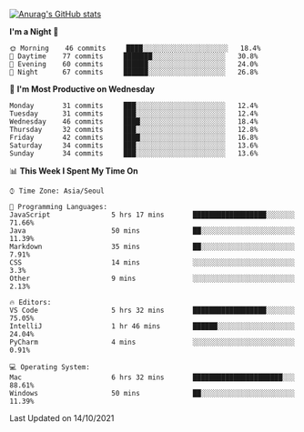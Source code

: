 
<!--
**BHyeonKim/BHyeonKim** is a ✨ _special_ ✨ repository because its `README.md` (this file) appears on your GitHub profile.

Here are some ideas to get you started:

- 🔭 I’m currently working on ...
- 🌱 I’m currently learning ...
- 👯 I’m looking to collaborate on ...
- 🤔 I’m looking for help with ...
- 💬 Ask me about ...
- 📫 How to reach me: ...
- 😄 Pronouns: ...
- ⚡ Fun fact: ...
-->
[![Anurag's GitHub stats](https://github-readme-stats.vercel.app/api?username=BHyeonKim&show_icons=true&theme=dark)
](https://github.com/anuraghazra/github-readme-stats)
<!--START_SECTION:waka-->
**I'm a Night 🦉** 

```text
🌞 Morning    46 commits     ████░░░░░░░░░░░░░░░░░░░░░   18.4% 
🌆 Daytime    77 commits     ███████░░░░░░░░░░░░░░░░░░   30.8% 
🌃 Evening    60 commits     ██████░░░░░░░░░░░░░░░░░░░   24.0% 
🌙 Night      67 commits     ██████░░░░░░░░░░░░░░░░░░░   26.8%

```
📅 **I'm Most Productive on Wednesday** 

```text
Monday       31 commits     ███░░░░░░░░░░░░░░░░░░░░░░   12.4% 
Tuesday      31 commits     ███░░░░░░░░░░░░░░░░░░░░░░   12.4% 
Wednesday    46 commits     ████░░░░░░░░░░░░░░░░░░░░░   18.4% 
Thursday     32 commits     ███░░░░░░░░░░░░░░░░░░░░░░   12.8% 
Friday       42 commits     ████░░░░░░░░░░░░░░░░░░░░░   16.8% 
Saturday     34 commits     ███░░░░░░░░░░░░░░░░░░░░░░   13.6% 
Sunday       34 commits     ███░░░░░░░░░░░░░░░░░░░░░░   13.6%

```


📊 **This Week I Spent My Time On** 

```text
⌚︎ Time Zone: Asia/Seoul

💬 Programming Languages: 
JavaScript               5 hrs 17 mins       ██████████████████░░░░░░░   71.66% 
Java                     50 mins             ██░░░░░░░░░░░░░░░░░░░░░░░   11.39% 
Markdown                 35 mins             ██░░░░░░░░░░░░░░░░░░░░░░░   7.91% 
CSS                      14 mins             ░░░░░░░░░░░░░░░░░░░░░░░░░   3.3% 
Other                    9 mins              ░░░░░░░░░░░░░░░░░░░░░░░░░   2.13%

🔥 Editors: 
VS Code                  5 hrs 32 mins       ██████████████████░░░░░░░   75.05% 
IntelliJ                 1 hr 46 mins        ██████░░░░░░░░░░░░░░░░░░░   24.04% 
PyCharm                  4 mins              ░░░░░░░░░░░░░░░░░░░░░░░░░   0.91%

💻 Operating System: 
Mac                      6 hrs 32 mins       ██████████████████████░░░   88.61% 
Windows                  50 mins             ██░░░░░░░░░░░░░░░░░░░░░░░   11.39%

```


 Last Updated on 14/10/2021
<!--END_SECTION:waka-->

